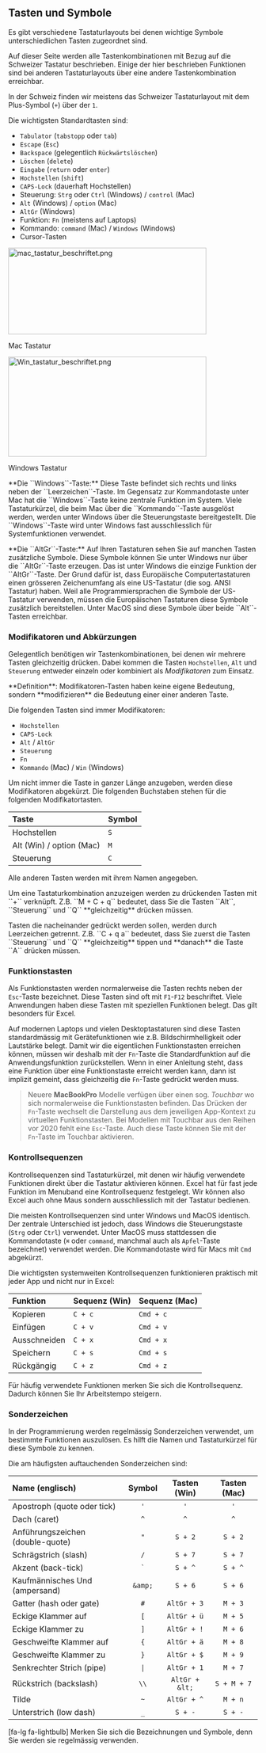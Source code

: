 ## Tasten und Symbole

Es gibt verschiedene Tastaturlayouts bei denen wichtige Symbole unterschiedlichen Tasten zugeordnet sind.

<p class="alert alert-warning" >
Auf dieser Seite werden alle Tastenkombinationen mit Bezug auf die Schweizer Tastatur beschrieben. Einige der hier beschrieben Funktionen sind bei anderen Tastaturlayouts über eine andere Tastenkombination erreichbar.
</p>

In der Schweiz finden wir meistens das Schweizer Tastaturlayout mit dem Plus-Symbol (``+``) über der ``1``.

Die wichtigsten Standardtasten sind:

- ``Tabulator`` (``tabstopp`` oder ``tab``)
- ``Escape`` (``Esc``)
- ``Backspace`` (gelegentlich ``Rückwärtslöschen``)
- ``Löschen`` (``delete``)
- ``Eingabe`` (``return`` oder ``enter``)
- ``Hochstellen`` (``shift``)
- ``CAPS-Lock`` (dauerhaft Hochstellen)
- Steuerung: ``Strg`` oder ``Ctrl`` (Windows) / ``control`` (Mac)
- ``Alt`` (Windows) / ``option`` (Mac) 
- ``AltGr`` (Windows)
- Funktion: ``Fn`` (meistens auf Laptops)
- Kommando: ``command`` (Mac) / ``Windows`` (Windows)
- Cursor-Tasten


<div class="container">
<div class="row">
<div class="col-md-6">
<a href="https://moodle.zhaw.ch/draftfile.php/11200/user/draft/181561995/mac_tastatur_beschriftet.png"><img alt="mac_tastatur_beschriftet.png" src="https://moodle.zhaw.ch/draftfile.php/11200/user/draft/181561995/s_mac_tastatur_beschriftet.png" width="400" height="175.3986332574" /></a>
<p>Mac Tastatur</p>
</div>
<div  class="col-md-6">
<a href="https://moodle.zhaw.ch/draftfile.php/11200/user/draft/181561995/Win_tastatur_beschriftet.png"><img alt="Win_tastatur_beschriftet.png" src="https://moodle.zhaw.ch/draftfile.php/11200/user/draft/181561995/s_Win_tastatur_beschriftet.png" width="400" height="201.68067226891" /></a>
<p>Windows Tastatur</p>
</div>
</div>
</div>

<p class="alert alert-info"  markdown="1">
**Die ``Windows``-Taste:** Diese Taste befindet sich rechts und links neben der ``Leerzeichen``-Taste. Im Gegensatz zur Kommandotaste unter Mac hat die ``Windows``-Taste keine zentrale Funktion im System. Viele Tastaturkürzel, die beim Mac über die ``Kommando``-Taste ausgelöst werden, werden unter Windows über die Steuerungstaste bereitgestellt. Die ``Windows``-Taste wird unter Windows fast ausschliesslich für Systemfunktionen verwendet.
</p>

<p class="alert alert-info" markdown="1">
**Die ``AltGr``-Taste:** Auf Ihren Tastaturen sehen Sie auf manchen Tasten zusätzliche Symbole. Diese Symbole können Sie unter Windows nur über die ``AltGr``-Taste erzeugen. Das ist unter Windows die einzige Funktion der ``AltGr``-Taste.
Der Grund dafür ist, dass Europäische Computertastaturen einen grösseren Zeichenumfang als eine US-Tastatur (die sog. ANSI Tastatur) haben. Weil alle Programmiersprachen die Symbole der US-Tastatur verwenden, müssen die Europäischen Tastaturen diese
Symbole zusätzlich bereitstellen. Unter MacOS sind diese Symbole über beide ``Alt``-Tasten erreichbar.
</p>

### Modifikatoren und Abkürzungen

Gelegentlich benötigen wir Tastenkombinationen, bei denen wir mehrere Tasten gleichzeitig drücken. Dabei kommen die Tasten ``Hochstellen``, ``Alt`` und ``Steuerung`` entweder einzeln oder kombiniert als *Modifikatoren* zum Einsatz.

<p class="alert alert-primary" markdown="1">
**Definition**: Modifikatoren-Tasten haben keine eigene Bedeutung, sondern **modifizieren** die Bedeutung einer einer anderen Taste.
</p>

Die folgenden Tasten sind immer Modifikatoren:

 - `Hochstellen`
 - `CAPS-Lock`
 - `Alt` / `AltGr`
 - `Steuerung`
 - `Fn`
 - `Kommando` (Mac) / `Win` (Windows)

Um nicht immer die Taste in ganzer Länge anzugeben, werden diese Modifikatoren abgekürzt. Die folgenden Buchstaben stehen für die folgenden Modifikatortasten.

| Taste | Symbol | 
| :--- | :--- | 
| Hochstellen | `S` | 
| Alt (Win) / option (Mac) | `M` |
| Steuerung | `C` |

Alle anderen Tasten werden mit ihrem Namen angegeben.

<p class="alert alert-info" markdown="1">
Um eine Tastaturkombination anzuzeigen werden zu drückenden Tasten mit ``+`` verknüpft. Z.B. ``M + C + q`` bedeutet, dass Sie die Tasten ``Alt``, ``Steuerung`` und ``Q`` **gleichzeitig** drücken
    müssen.
</p>

<p class="alert alert-info" markdown="1">
Tasten die nacheinander gedrückt werden sollen, werden durch Leerzeichen getrennt. Z.B. ``C + q a`` bedeutet, dass Sie zuerst die Tasten ``Steuerung`` und ``Q`` **gleichzeitig** tippen und **danach** die
    Taste ``A`` drücken müssen.
</p>

### Funktionstasten

Als Funktionstasten werden normalerweise die Tasten rechts neben der ``Esc``-Taste bezeichnet. Diese Tasten sind oft mit ``F1``-``F12`` beschriftet. Viele Anwendungen haben diese Tasten mit speziellen Funktionen belegt. Das gilt besonders für Excel.

Auf modernen Laptops und vielen Desktoptastaturen sind diese Tasten standardmässig mit Gerätefunktionen wie z.B. Bildschirmhelligkeit oder Lautstärke belegt. Damit wir die eigentlichen Funktionstasten erreichen können, müssen wir deshalb mit der ``Fn``-Taste die Standardfunktion auf die Anwendungsfunktion zurückstellen. Wenn in einer Anleitung steht, dass eine Funktion über eine Funktionstaste erreicht werden kann, dann ist implizit gemeint, dass gleichzeitig die ``Fn``-Taste gedrückt werden muss.

> Neuere **MacBookPro** Modelle verfügen über einen sog. *Touchbar* wo sich normalerweise die Funktionstasten befinden. Das Drücken der ``Fn``-Taste wechselt die Darstellung aus dem jeweiligen App-Kontext zu virtuellen Funktionstasten. Bei Modellen mit Touchbar aus den Reihen vor 2020 fehlt eine ``Esc``-Taste. Auch diese Taste können Sie mit der ``Fn``-Taste im Touchbar aktivieren.

### Kontrollsequenzen

Kontrollsequenzen sind Tastaturkürzel, mit denen wir häufig verwendete Funktionen direkt über die Tastatur aktivieren können. Excel hat für fast jede Funktion im Menuband eine Kontrollsequenz festgelegt. Wir können also Excel auch ohne Maus sondern ausschliesslich mit der Tastatur bedienen.

Die meisten Kontrollsequenzen sind unter Windows und MacOS identisch. Der zentrale Unterschied ist jedoch, dass Windows die Steuerungstaste (``Strg`` oder ``Ctrl``) verwendet. Unter MacOS muss stattdessen die Kommandotaste (``⌘``    oder ``command``, manchmal auch als ``Apfel``-Taste bezeichnet) verwendet werden. Die Kommandotaste wird für Macs mit ``Cmd`` abgekürzt.

Die wichtigsten systemweiten Kontrollsequenzen funktionieren praktisch mit jeder App und nicht nur in Excel:

| Funktion | Sequenz (Win) | Sequenz (Mac) |
| :--- | :--- | :--- |
| Kopieren | `C + c` | `Cmd + c` | 
| Einfügen | `C + v` | `Cmd + v` | 
| Ausschneiden | `C + x` | `Cmd + x` | 
| Speichern | `C + s` | `Cmd + s` | 
| Rückgängig | `C + z` | `Cmd + z` | 

Für häufig verwendete Funktionen merken Sie sich die Kontrollsequenz. Dadurch können Sie Ihr Arbeitstempo steigern.

### Sonderzeichen

In der Programmierung werden regelmässig Sonderzeichen verwendet, um bestimmte Funktionen auszulösen. Es hilft die Namen und Tastaturkürzel für diese Symbole zu kennen.

Die am häufigsten auftauchenden Sonderzeichen sind:


| Name (englisch) | Symbol | Tasten (Win) | Tasten (Mac) |
| :--- | :---: | :---: | :---: | 
| Apostroph (quote oder tick) | ``'`` |`'`| `'` | 
| Dach (caret) | `^` | `^` | `^` | 
| Anführungszeichen (double-quote) | ``"`` | ``S + 2`` |  ``S + 2`` | 
| Schrägstrich (slash) |  ``/`` | ``S + 7`` | ``S + 7`` | 
| Akzent (back-tick) | `` ` `` | ``S + ^`` | ``S + ^`` | 
| Kaufmännisches Und (ampersand) | ``&amp;`` | ``S + 6`` |  ``S + 6`` |
| Gatter (hash oder gate) | ``#`` | ``AltGr + 3`` | ``M + 3`` | 
| Eckige Klammer auf | ``[`` | ``AltGr + ü`` | ``M + 5`` | 
| Eckige Klammer zu | ``]`` | ``AltGr + !`` | ``M + 6`` | 
| Geschweifte Klammer auf | ``{`` | ``AltGr + ä`` | ``M + 8`` | 
| Geschweifte Klammer zu | ``}`` | ``AltGr + $`` | ``M + 9`` |
| Senkrechter Strich (pipe) | ``\|`` | ``AltGr + 1`` | ``M + 7`` | 
| Rückstrich (backslash) | ``\\`` | ``AltGr + &lt;`` | ``S + M + 7`` | 
| Tilde | ``~`` | ``AltGr + ^`` | ``M + n`` |
| Unterstrich (low dash) | ``_`` | ``S + -`` | ``S + -`` | 


<p class="alert alert-success" markdown="1">
[fa-lg fa-lightbulb] Merken Sie sich die Bezeichnungen und Symbole, denn Sie werden sie regelmässig verwenden.
</p>
